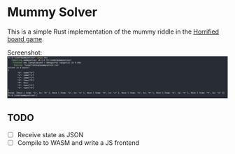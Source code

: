 # Mummy Solver

This is a simple Rust implementation of the mummy riddle in the [Horrified board game](https://boardgamegeek.com/boardgame/282524/horrified).

Screenshot:
![](./screenshot.png)

## TODO
- [ ] Receive state as JSON
- [ ] Compile to WASM and write a JS frontend
